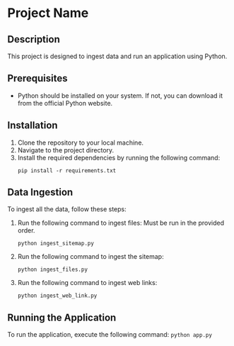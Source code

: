 # Project Name

## Description
This project is designed to ingest data and run an application using Python.

## Prerequisites
- Python should be installed on your system. If not, you can download it from the official Python website.

## Installation
1. Clone the repository to your local machine.
2. Navigate to the project directory.
3. Install the required dependencies by running the following command:
    ```
    pip install -r requirements.txt
    ```

## Data Ingestion
To ingest all the data, follow these steps:
1. Run the following command to ingest files:
   Must be run in the provided order.
    ```
    python ingest_sitemap.py
    ```
2. Run the following command to ingest the sitemap:
    ```
    python ingest_files.py
    ```
3. Run the following command to ingest web links:
    ```
    python ingest_web_link.py
    ```

## Running the Application
To run the application, execute the following command:
    ```
    python app.py
    ```